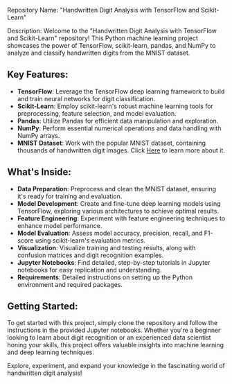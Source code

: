 Repository Name: "Handwritten Digit Analysis with TensorFlow and Scikit-Learn"

Description:
Welcome to the "Handwritten Digit Analysis with TensorFlow and Scikit-Learn" repository! This Python machine learning project showcases the power of TensorFlow, scikit-learn, pandas, and NumPy to analyze and classify handwritten digits from the MNIST dataset.

## Key Features:
- **TensorFlow**: Leverage the TensorFlow deep learning framework to build and train neural networks for digit classification.
- **Scikit-Learn**: Employ scikit-learn's robust machine learning tools for preprocessing, feature selection, and model evaluation.
- **Pandas**: Utilize Pandas for efficient data manipulation and exploration.
- **NumPy**: Perform essential numerical operations and data handling with NumPy arrays.
- **MNIST Dataset**: Work with the popular MNIST dataset, containing thousands of handwritten digit images. Click [Here](https://www.tensorflow.org/datasets/catalog/mnist) to learn more about it.

## What's Inside:
- **Data Preparation**: Preprocess and clean the MNIST dataset, ensuring it's ready for training and evaluation.
- **Model Development**: Create and fine-tune deep learning models using TensorFlow, exploring various architectures to achieve optimal results.
- **Feature Engineering**: Experiment with feature engineering techniques to enhance model performance.
- **Model Evaluation**: Assess model accuracy, precision, recall, and F1-score using scikit-learn's evaluation metrics.
- **Visualization**: Visualize training and testing results, along with confusion matrices and digit recognition examples.
- **Jupyter Notebooks**: Find detailed, step-by-step tutorials in Jupyter notebooks for easy replication and understanding.
- **Requirements**: Detailed instructions on setting up the Python environment and required packages.

## Getting Started:
To get started with this project, simply clone the repository and follow the instructions in the provided Jupyter notebooks. Whether you're a beginner looking to learn about digit recognition or an experienced data scientist honing your skills, this project offers valuable insights into machine learning and deep learning techniques.

Explore, experiment, and expand your knowledge in the fascinating world of handwritten digit analysis!
